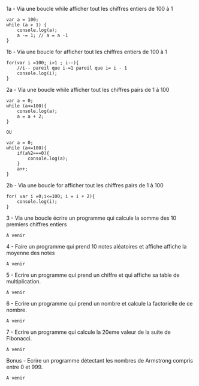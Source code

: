 1a - Via une boucle while afficher tout les chiffres entiers de 100 à 1

```
var a = 100;
while (a > 1) {
    console.log(a);
    a -= 1; // a = a -1
}
```

1b - Via une boucle for afficher tout les chiffres entiers de 100 à 1

```
for(var i =100; i>1 ; i--){ 
    //i-- pareil que i-=1 pareil que i= i - 1
    console.log(i);
}
```

2a - Via une boucle while afficher tout les chiffres pairs de 1 à 100

```
var a = 0;
while (a<=100){
    console.log(a);
    a = a + 2;
}

OU 

var a = 0;
while (a<=100){
    if(a%2===0){
        console.log(a);
    }
    a++;
}
```

2b - Via une boucle for afficher tout les chiffres pairs de 1 à 100

```
for( var i =0;i<=100; i = i + 2){
    console.log(i);
}
```

3 - Via une boucle écrire un programme qui calcule la somme des 10 premiers chiffres entiers

```
A venir
```

4 - Faire un programme qui prend 10 notes aléatoires et affiche affiche la moyenne des notes

```
A venir
```

5 - Ecrire un programme qui prend un chiffre et qui affiche sa table de multiplication.

```
A venir
```

6 - Ecrire un programme qui prend un nombre et calcule la factorielle de ce nombre.

```
A venir
```

7 - Ecrire un programme qui calcule la 20eme valeur de la suite de Fibonacci.

```
A venir
```

Bonus - Ecrire un programme détectant les nombres de Armstrong compris entre 0 et 999.

```
A venir
```





